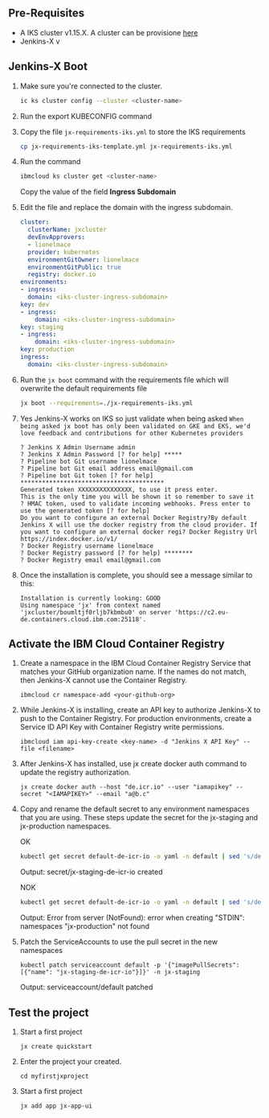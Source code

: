 
## Pre-Requisites

* A IKS cluster v1.15.X. A cluster can be provisione [here](https://cloud.ibm.com/kubernetes/clusters)
* Jenkins-X v

## Jenkins-X Boot

1. Make sure you're connected to the cluster.
    ```sh
    ic ks cluster config --cluster <cluster-name>
    ```

1. Run the export KUBECONFIG command

1. Copy the file `jx-requirements-iks.yml` to store the IKS requirements
    ```sh
    cp jx-requirements-iks-template.yml jx-requirements-iks.yml
    ```

1. Run the command 
    ```sh
    ibmcloud ks cluster get <cluster-name>
    ```
    Copy the value of the field **Ingress Subdomain**

1. Edit the file and replace the domain with the ingress subdomain.

    ```yml
    cluster:
      clusterName: jxcluster
      devEnvApprovers:
      - lionelmace
      provider: kubernetes
      environmentGitOwner: lionelmace
      environmentGitPublic: true
      registry: docker.io
    environments:
    - ingress:
      domain: <iks-cluster-ingress-subdomain>
    key: dev
    - ingress:
        domain: <iks-cluster-ingress-subdomain>
    key: staging
    - ingress:
        domain: <iks-cluster-ingress-subdomain>
    key: production
    ingress:
      domain: <iks-cluster-ingress-subdomain>
    ```

1. Run the `jx boot` command with the requirements file which will overwrite the default requirements file
    ```sh
    jx boot --requirements=./jx-requirements-iks.yml
    ```

1. Yes Jenkins-X works on IKS so just validate when being asked 
    ```When being asked jx boot has only been validated on GKE and EKS, we'd love feedback and contributions for other Kubernetes providers```

    ```
    ? Jenkins X Admin Username admin
    ? Jenkins X Admin Password [? for help] *****
    ? Pipeline bot Git username lionelmace
    ? Pipeline bot Git email address email@gmail.com
    ? Pipeline bot Git token [? for help] ****************************************
    Generated token XXXXXXXXXXXXXXX, to use it press enter.
    This is the only time you will be shown it so remember to save it
    ? HMAC token, used to validate incoming webhooks. Press enter to use the generated token [? for help]
    Do you want to configure an external Docker Registry?By default Jenkins X will use the docker registry from the cloud provider. If you want to configure an external docker regi? Docker Registry Url https://index.docker.io/v1/
    ? Docker Registry username lionelmace
    ? Docker Registry password [? for help] ********
    ? Docker Registry email email@gmail.com
    ```

1. Once the installation is complete, you should see a message similar to this:

    ```
    Installation is currently looking: GOOD
    Using namespace 'jx' from context named 'jxcluster/boumltjf0rljb7kbmbu0' on server 'https://c2.eu-de.containers.cloud.ibm.com:25118'.
    ```

## Activate the IBM Cloud Container Registry

1. Create a namespace in the IBM Cloud Container Registry Service that matches your GitHub organization name. If the names do not match, then Jenkins-X cannot use the Container Registry.
    
    ```
    ibmcloud cr namespace-add <your-github-org>
    ```

1. While Jenkins-X is installing, create an API key to authorize Jenkins-X to push to the Container Registry. For production environments, create a Service ID API Key with Container Registry write permissions.

    ```
    ibmcloud iam api-key-create <key-name> -d "Jenkins X API Key" --file <filename>
    ```

1. After Jenkins-X has installed, use jx create docker auth command to update the registry authorization.

    ```
    jx create docker auth --host "de.icr.io" --user "iamapikey" --secret "<IAMAPIKEY>" --email "a@b.c"
    ```

1. Copy and rename the default secret to any environment namespaces that you are using. These steps update the secret for the jx-staging and jx-production namespaces.

    OK
    ```sh
    kubectl get secret default-de-icr-io -o yaml -n default | sed 's/default/jx-staging/g' | kubectl -n jx-staging create -f -
    ```
    Output:
    secret/jx-staging-de-icr-io created

    NOK
    ```sh
    kubectl get secret default-de-icr-io -o yaml -n default | sed 's/default/jx-production/g' | kubectl -n jx-production create -f -
    ```
    Output:
    Error from server (NotFound): error when creating "STDIN": namespaces "jx-production" not found

1. Patch the ServiceAccounts to use the pull secret in the new namespaces

    ```
    kubectl patch serviceaccount default -p '{"imagePullSecrets": [{"name": "jx-staging-de-icr-io"}]}' -n jx-staging
    ```
    Output:
    serviceaccount/default patched

## Test the project

1. Start a first project

    ```
    jx create quickstart
    ```

1. Enter the project your created.

    ```
    cd myfirstjxproject
    ```

1. Start a first project

    ```
    jx add app jx-app-ui

    ```